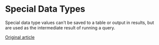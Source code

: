 # Special Data Types

Special data type values can't be saved to a table or output in results, but are used as the intermediate result of running a query.


[Original article](https://clickhouse.tech/docs/en/data_types/special_data_types/) <!--hide-->
